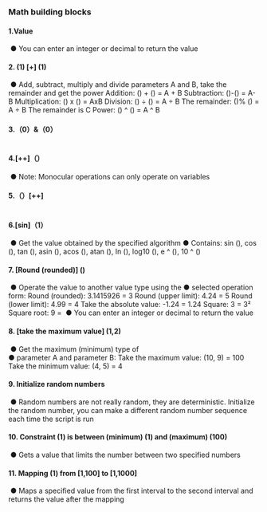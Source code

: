 
###  Math building blocks

#### 1.Value
![]()
● 	You can enter an integer or decimal to return the value

#### 2. (1) [+] (1)
![]()
● 	Add, subtract, multiply and divide parameters A and B, take the remainder and get the power
    Addition: () + () = A + B 
    Subtraction: ()-() = A-B 
    Multiplication: () x () = AxB 
    Division: () ÷ () = A ÷ B
    The remainder: ()% () = A ÷ B The remainder is C 
    Power: () ^ () = A ^ B


#### 3.（0）&（0）
![]()

#### 4.[++]（）
![]()
● 	Note: Monocular operations can only operate on variables

#### 5.（）[++]
![]()

#### 6.[sin]（1）
![]()
● 	Get the value obtained by the specified algorithm
● 	Contains: sin (), cos (), tan (), asin (), acos (), atan (), In (), log10 (), e ^ (), 10 ^ ()


#### 7.	[Round (rounded)] ()
![]()
● 	Operate the value to another value type using the 
● 	selected operation form:
    Round (rounded): 3.1415926 = 3
    Round (upper limit): 4.24 = 5
    Round (lower limit): 4.99 = 4
    Take the absolute value: -1.24 = 1.24 Square: 3 = 3²
    Square root: 9 =
![]()
● 	You can enter an integer or decimal to return the value

#### 8.	[take the maximum value] (1,2)
![]()
● 	Get the maximum (minimum) type of  
● 	parameter A and parameter B:
    Take the maximum value: (10, 9) = 100
    Take the minimum value: (4, 5) = 4


#### 9.	Initialize random numbers
![]()
● 	Random numbers are not really random, they are deterministic. Initialize the random number, you can make a different random number sequence each time the script is run

#### 10. Constraint (1) is between (minimum) (1) and (maximum) (100)
![]()
●   Gets a value that limits the number between two specified numbers

#### 11. Mapping (1) from [1,100] to [1,1000]
![]()
● 	Maps a specified value from the first interval to the second interval and returns the value after the mapping
